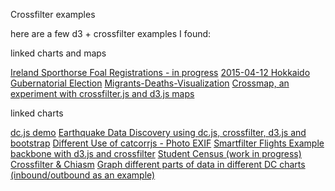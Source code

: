 Crossfilter examples

here are a few d3 + crossfilter examples I found:

linked charts and maps

[Ireland Sporthorse Foal Registrations - in progress](http://bl.ocks.org/phoebebright/3878819)
[2015-04-12 Hokkaido Gubernatorial Election](http://bl.ocks.org/sugi2000/44ba4882404d8c0be4a2)
[Migrants-Deaths-Visualization](http://bl.ocks.org/shobhitg/60eec0e1727c6c628728)
[Crossmap, an experiment with crossfilter.js and d3.js maps](http://bl.ocks.org/proclamo/fc952001a976ad8e03c3)

linked charts

[dc.js demo](http://bl.ocks.org/danharr/5383971a48a9a282b008)
[Earthquake Data Discovery using dc.js, crossfilter, d3.js and bootstrap](http://bl.ocks.org/d3noob/6077996)
[Different Use of catcorrjs - Photo EXIF](http://bl.ocks.org/timelyportfolio/7321143)
[Smartfilter Flights Example](http://bl.ocks.org/darshit-shah/7610f5cc1d9ea8cd7624)
[backbone with d3.js and crossfilter](http://bl.ocks.org/biovisualize/7885521)
[Student Census (work in progress)](http://bl.ocks.org/saraquigley/81807cb241cb4bbbaa6b)
[Crossfilter & Chiasm](http://bl.ocks.org/curran/87d038562333a7ad4a64)
[Graph different parts of data in different DC charts (inbound/outbound as an example)](http://bl.ocks.org/jdarling/fb701fcaead21168cb7a)
